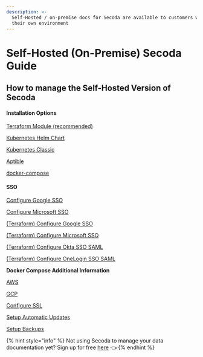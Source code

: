 ```yaml
---
description: >-
  Self-Hosted / on-premise docs for Secoda are available to customers who host Secoda in
  their own environment
---
```


# Self-Hosted (On-Premise) Secoda Guide

## **How to manage the Self-Hosted Version of Secoda** <a href="#h_3a4bfd6458" id="h_3a4bfd6458"></a>

#### **Installation Options**

[Terraform Module (recommended)](https://github.com/secoda/terraform-aws-secoda)

[Kubernetes Helm Chart](https://github.com/secoda/secoda-helm)

[Kubernetes Classic](https://github.com/secoda/on-premise)

[Aptible](https://www.notion.so/Aptible-fff96ee0cb1c45d3a788e7c0602bc845)

[docker-compose](https://www.notion.so/Docker-Compose-ef693d34144c4c4ba1a76aa48e60995a)

#### **SSO**

[Configure Google SSO](https://www.notion.so/Configure-Google-SSO-372ef199fad04d2394828afdaa57072c)

[Configure Microsoft SSO](https://www.notion.so/Configure-Microsoft-SSO-f2cde378cefd47b8b7eb58eca82b8c2d)

[(Terraform) Configure Google SSO](https://www.notion.so/Terraform-Configure-Google-SSO-038c543b8ba44bb48f3a3836589cb6d0)

[(Terraform) Configure Microsoft SSO](https://www.notion.so/Terraform-Configure-Microsoft-SSO-60a74255b9c0487cb7c3515bfb0081c8)

[(Terraform) Configure Okta SSO SAML](https://www.notion.so/Terraform-Configure-Okta-SSO-SAML-56f016e697664a3b8037e6edde381019)

[(Terraform) Configure OneLogin SSO SAML](https://www.notion.so/Terraform-Configure-OneLogin-SSO-SAML-2fa9964b26f14ce8bb911dffe82a0bfd)

**Docker Compose Additional Information**

[AWS](https://www.notion.so/AWS-1b1dba2dce3a490990faca5134747a24)

[GCP](https://www.notion.so/GCP-ef49d7cf08d84cd2b8362b19d41bc6f3)

[Configure SSL](https://www.notion.so/Configure-SSL-fa6d81cb533a4e5f8237481af4557d21)

[Setup Automatic Updates](https://www.notion.so/Setup-Automatic-Updates-08ac86a71c6446ebbc846f74f32072d2)

[Setup Backups](https://www.notion.so/Setup-Backups-494f8434cf6344d4ba5ae1fcabf7eb7e)

{% hint style="info" %}
Not using Secoda to manage your data documentation yet? Sign up for free [here](http://app.secoda.co/) 👈
{% endhint %}
